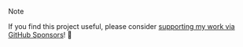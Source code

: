 > [!NOTE]
> If you find this project useful, please consider [supporting my work via GitHub Sponsors](https://github.com/sponsors/barbapapazes)! 💜
